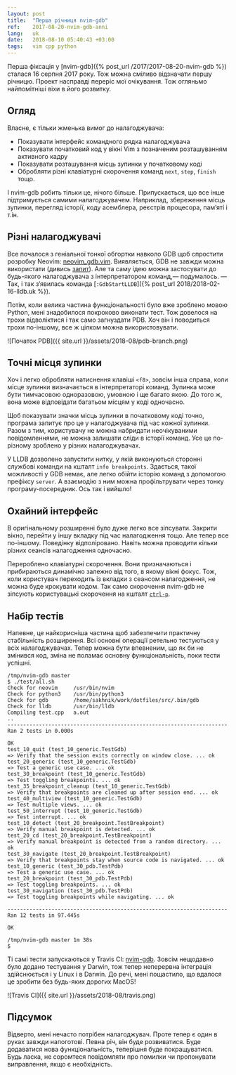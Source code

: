 ```yaml
---
layout: post
title:  "Перша річниця nvim-gdb"
ref:    2017-08-20-nvim-gdb-anni
lang:   uk
date:   2018-08-10 05:40:43 +03:00
tags:   vim cpp python
---
```


Перша фіксація у [nvim-gdb]({% post_url /2017/2017-08-20-nvim-gdb %}) сталася 16
серпня 2017 року. Тож можна сміливо відзначати першу річницю.
Проект насправді переріс мої очікування. Тож огляньмо найпомітніші віхи в його
розвитку.


Огляд
-----

Власне, є тільки жменька вимог до налагоджувача:

* Показувати інтерфейс командного рядка налагоджувача
* Показувати початковий код у вікні Vim з позначеним розташуванням активного
    кадру
* Показувати розташування місць зупинки у початковому коді
* Обробляти різні клавіатурні скорочення команд `next`, `step`, `finish`
  тощо.

І nvim-gdb робить тільки це, нічого більше. Припускається, що все інше
підтримується самими налагоджувачем.
Наприклад, збереження місць зупинки, перегляд історії, коду асемблера, реєстрів
процесора, пам’яті і т.ін.


Різні налагоджувачі
-------------------

Все почалося з геніальної тонкої обгортки навколо GDB щоб спростити розробку
Neovim: [neovim_gdb.vim](https://github.com/neovim/neovim/blob/master/contrib/gdb/neovim_gdb.vim).
Виявляється, GDB не завжди можна використати
(дивись [запит](https://github.com/sakhnik/nvim-gdb/issues/1#issue-296286720)).
Але та саму ідею можна застосувати до будь-якого налагоджувача з інтерпретатором
команд,— подумалось. — Так, і так з’явилась команда
[`:GdbStartLLDB`]({% post_url 2018/2018-02-16-lldb.uk %}).

Потім, коли велика частина функціональності було вже зроблено мовою Python, мені
знадобилося покроково виконати тест.  Тож довелося на трохи відволіктися і так
само загнуздати PDB.
Хоч він і поводиться трохи по-іншому, все ж цілком можна використовувати.

![Початок PDB]({{ site.url }}/assets/2018-08/pdb-branch.png)


Точні місця зупинки
-------------------

Хоч і легко обробляти натиснення клавіші `<f8>`, зовсім інша справа, коли місце
зупинки визначається в інтерпретаторі команд.  Зупинка може бути тимчасовою
одноразовою, умовною і ще багато якою. До того ж, вона може відповідати багатьом
місцям у коді одночасно.

Щоб показувати значки місць зупинки в початковому коді точно, програма запитує
про це у налагоджувача під час кожної зупинки. Разом з тим, користувачу не можна
набридати неочікуваними повідомленнями, не можна залишати сліди в історії
команд. Усе це по-різному зроблено у різних налагоджувачах.

У LLDB дозволено запустити нитку, у якій виконуються сторонні службові команди
на кшталт `info breakpoints`.  Здається, такої можливості у GDB немає, але
легко обійти історію команд з допомогою префіксу `server`. А взаємодію з ним
можна профільтрувати через тонку програму-посередник. Ось так і вийшло!


Охайний інтерфейс
-----------------

В оригінальному розширенні було дуже легко все зіпсувати. Закрити вікно, перейти
у іншу вкладку під час налагодження тощо. Але тепер все по-іншому.
Поведінку відполіровано. Навіть можна проводити кільки різних сеансів
налагодження одночасно.

Перероблено клавіатурні скорочення. Вони призначаються і прибираються динамічно
залежно від того, в якому вікні фокус. Тож, коли користувач переходить із
вкладки з сеансом налагодження, не можна буде крокувати кодом.  Так само
скорочення nvim-gdb не зіпсують користувацькі скорочення на кшталт
[`ctrl-p`](https://github.com/ctrlpvim/ctrlp.vim).


Набір тестів
------------

Напевне, це найкорисніша частина щоб забезпечити практичну стабільність
розширення. Всі основні операції ретельно тестуються у всіх налагоджувачах.
Тепер можна бути впевненим, що як би не змінився код, зміна не поламає основну
функціональність, поки тести успішні.

```
/tmp/nvim-gdb master
$ ./test/all.sh
Check for neovim     /usr/bin/nvim
Check for python3    /usr/bin/python3
Check for gdb        /home/sakhnik/work/dotfiles/src/.bin/gdb
Check for lldb       /usr/bin/lldb
Compiling test.cpp   a.out
..
----------------------------------------------------------------------
Ran 2 tests in 0.000s

OK
test_10_quit (test_10_generic.TestGdb)
=> Verify that the session exits correctly on window close. ... ok
test_20_generic (test_10_generic.TestGdb)
=> Test a generic use case. ... ok
test_30_breakpoint (test_10_generic.TestGdb)
=> Test toggling breakpoints. ... ok
test_35_breakpoint_cleanup (test_10_generic.TestGdb)
=> Verify that breakpoints are cleaned up after session end. ... ok
test_40_multiview (test_10_generic.TestGdb)
=> Test multiple views. ... ok
test_50_interrupt (test_10_generic.TestGdb)
=> Test interrupt. ... ok
test_10_detect (test_20_breakpoint.TestBreakpoint)
=> Verify manual breakpoint is detected. ... ok
test_20_cd (test_20_breakpoint.TestBreakpoint)
=> Verify manual breakpoint is detected from a random directory. ... ok
test_30_navigate (test_20_breakpoint.TestBreakpoint)
=> Verify that breakpoints stay when source code is navigated. ... ok
test_10_generic (test_30_pdb.TestPdb)
=> Test a generic use case. ... ok
test_20_breakpoint (test_30_pdb.TestPdb)
=> Test toggling breakpoints. ... ok
test_30_navigation (test_30_pdb.TestPdb)
=> Test toggling breakpoints while navigating. ... ok

----------------------------------------------------------------------
Ran 12 tests in 97.445s

OK

/tmp/nvim-gdb master 1m 38s
$
```

Ті самі тести запускаються у Travis CI:
[nvim-gdb](https://travis-ci.org/sakhnik/nvim-gdb).  Зовсім нещодавно було
додано тестування у Darwin, тож тепер неперервна інтеграція здійснюється і у
Linux і в Darwin.
До речі, мені пощастило, що вдалося це зробити без будь-яких дорогих MacOS!

![Travis CI]({{ site.url }}/assets/2018-08/travis.png)


Підсумок
--------

Відверто, мені нечасто потрібен налагоджувач. Проте тепер є один в руках
завжди напоготові. Певна річ, він буде розвиватися. Буде додаватися нова
функціональність, теперішня буде покращуватися.
Будь ласка, не соромтеся повідомляти про помилки чи пропонувати виправлення,
якщо є необхідність.

<script src="https://asciinema.org/a/195787.js" id="asciicast-195787" async></script>
